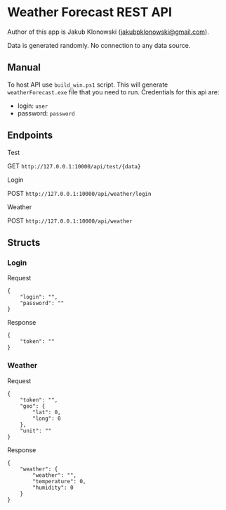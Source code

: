 # Weather Forecast REST API
Author of this app is Jakub Klonowski (jakubpklonowski@gmail.com).

Data is generated randomly. No connection to any data source.

## Manual
To host API use `build_win.ps1` script. This will generate `weatherForecast.exe` file that you need to run. Credentials for this api are: 
- login: `user`
- password: `password`


## Endpoints
Test

GET `http://127.0.0.1:10000/api/test/{data}`

Login

POST `http://127.0.0.1:10000/api/weather/login`

Weather

POST `http://127.0.0.1:10000/api/weather`

## Structs
### Login
Request

    {
        "login": "",
        "password": ""
    }

Response

    {
        "token": ""
    }

### Weather
Request

    {
        "token": "",
        "geo": {
            "lat": 0,
            "long": 0
        },
        "unit": ""
    }

Response

    {
        "weather": {
            "weather": "",
            "temperature": 0,
            "humidity": 0
        }
    }
